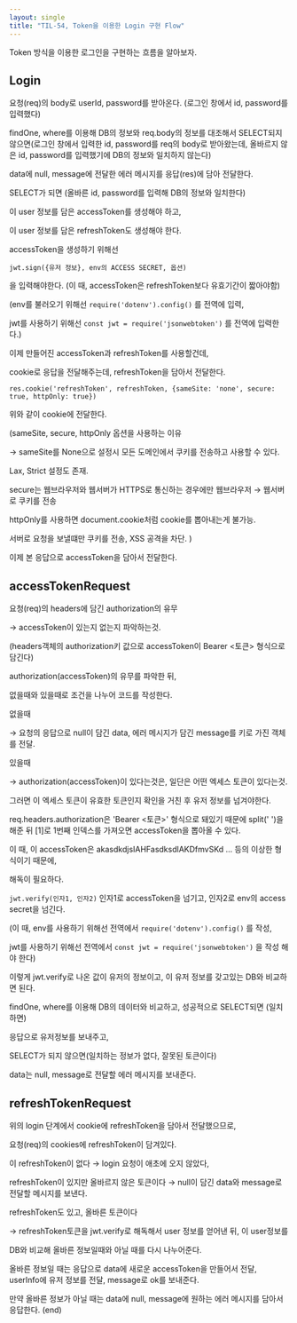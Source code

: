 ```yaml
---
layout: single
title: "TIL-54, Token을 이용한 Login 구현 Flow"
---
```


Token 방식을 이용한 로그인을 구현하는 흐름을 알아보자.

## Login

요청(req)의 body로 userId, password를 받아온다. (로그인 창에서 id, password를 입력했다)

findOne, where를 이용해 DB의 정보와 req.body의 정보를 대조해서 SELECT되지 않으면(로그인 창에서 입력한 id, password를 req의 body로 받아왔는데, 올바르지 않은 id, password를 입력했기에 DB의 정보와 일치하지 않는다)

data에 null, message에 전달한 에러 메시지를 응답(res)에 담아 전달한다.

SELECT가 되면 (올바른 id, password를 입력해 DB의 정보와 일치한다)

이 user 정보를 담은 accessToken를 생성해야 하고,

이 user 정보를 담은 refreshToken도 생성해야 한다.

accessToken을 생성하기 위해선

`jwt.sign({유저 정보}, env의 ACCESS SECRET, 옵션)`

을 입력해야한다. (이 때, accessToken은 refreshToken보다 유효기간이 짧아야함)

(env를 불러오기 위해선 `require('dotenv').config()` 를 전역에 입력,

jwt를 사용하기 위해선 `const jwt = require('jsonwebtoken')` 를 전역에 입력한다.)

이제 만들어진 accessToken과 refreshToken를 사용할건데,

cookie로 응답을 전달해주는데, refreshToken을 담아서 전달한다.

`res.cookie('refreshToken', refreshToken, {sameSite: 'none', secure: true, httpOnly: true})`

위와 같이 cookie에 전달한다.

(sameSite, secure, httpOnly 옵션을 사용하는 이유

→ sameSite를 None으로 설정시 모든 도메인에서 쿠키를 전송하고 사용할 수 있다.

Lax, Strict 설정도 존재.

secure는 웹브라우저와 웹서버가 HTTPS로 통신하는 경우에만 웹브라우저 → 웹서버로 쿠키를 전송

httpOnly를 사용하면 document.cookie처럼 cookie를 뽑아내는게 불가능.

서버로 요청을 보낼떄만 쿠키를 전송, XSS 공격을 차단. )

이제 본 응답으로 accessToken을 담아서 전달한다.

## accessTokenRequest

요청(req)의 headers에 담긴 authorization의 유무

→ accessToken이 있는지 없는지 파악하는것.

(headers객체의 authorization키 값으로 accessToken이 Bearer <토큰> 형식으로 담긴다)

authorization(accessToken)의 유무를 파악한 뒤,

없을때와 있을때로 조건을 나누어 코드를 작성한다.

없을때

→ 요청의 응답으로 null이 담긴 data, 에러 메시지가 담긴 message를 키로 가진 객체를 전달.

있을때

→ authorization(accessToken)이 있다는것은, 일단은 어떤 엑세스 토큰이 있다는것.

그러면 이 엑세스 토큰이 유효한 토큰인지 확인을 거친 후 유저 정보를 넘겨야한다.

req.headers.authorization은 'Bearer <토큰>' 형식으로 돼있기 때문에 split(' ')을 해준 뒤 [1]로 1번째 인덱스를 가져오면 accessToken을 뽑아올 수 있다.

이 때, 이 accessToken은 akasdkdjsIAHFasdksdlAKDfmvSKd ... 등의 이상한 형식이기 때문에,

해독이 필요하다.

`jwt.verify(인자1, 인자2)` 인자1로 accessToken을 넘기고, 인자2로 env의 access secret을 넘긴다.

(이 때, env를 사용하기 위해선 전역에서 `require('dotenv').config()` 를 작성,

jwt를 사용하기 위해선 전역에서 `const jwt = require('jsonwebtoken')` 을 작성 해야 한다)

이렇게 jwt.verify로 나온 값이 유저의 정보이고, 이 유저 정보를 갖고있는 DB와 비교하면 된다.

findOne, where를 이용해 DB의 데이터와 비교하고, 성공적으로 SELECT되면 (일치하면)

응답으로 유저정보를 보내주고,

SELECT가 되지 않으면(일치하는 정보가 없다, 잘못된 토큰이다)

data는 null, message로 전달할 에러 메시지를 보내준다.

## refreshTokenRequest

위의 login 단계에서 cookie에 refreshToken을 담아서 전달했으므로,

요청(req)의 cookies에 refreshToken이 담겨있다.

이 refreshToken이 없다 → login 요청이 애초에 오지 않았다,

refreshToken이 있지만 올바르지 않은 토큰이다 → null이 담긴 data와 message로 전달할 메시지를 보낸다.

refreshToken도 있고, 올바른 토큰이다

→ refreshToken토큰을 jwt.verify로 해독해서 user 정보를 얻어낸 뒤, 이 user정보를

DB와 비교해 올바른 정보일때와 아닐 때를 다시 나누어준다.

올바른 정보일 때는 응답으로 data에 새로운 accessToken을 만들어서 전달, userInfo에 유저 정보를 전달, message로 ok를 보내준다.

만약 올바른 정보가 아닐 때는 data에 null, message에 원하는 에러 메시지를 담아서 응답한다.
(end)
